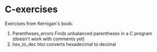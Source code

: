 # C-exercises

Exercises from Kernigan's book.

1. Parentheses_errors
  Finds unbalanced parentheses in a C program (doesn't work with comments yet)
2. hex_to_dec
  htoi converts hexadecimal to decimal
